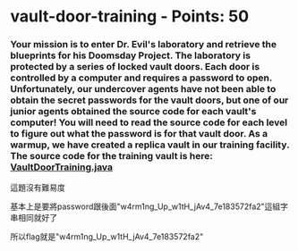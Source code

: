  
# vault-door-training - Points: 50

### Your mission is to enter Dr. Evil's laboratory and retrieve the blueprints for his Doomsday Project. The laboratory is protected by a series of locked vault doors. Each door is controlled by a computer and requires a password to open. Unfortunately, our undercover agents have not been able to obtain the secret passwords for the vault doors, but one of our junior agents obtained the source code for each vault's computer! You will need to read the source code for each level to figure out what the password is for that vault door. As a warmup, we have created a replica vault in our training facility. The source code for the training vault is here: [VaultDoorTraining.java](https://2019shell1.picoctf.com/static/0a9478bb281651d883f8148672560fa1/VaultDoorTraining.java)

這題沒有難易度

基本上是要將password跟後面"w4rm1ng_Up_w1tH_jAv4_7e183572fa2"這組字串相同就好了

所以flag就是"w4rm1ng_Up_w1tH_jAv4_7e183572fa2"
